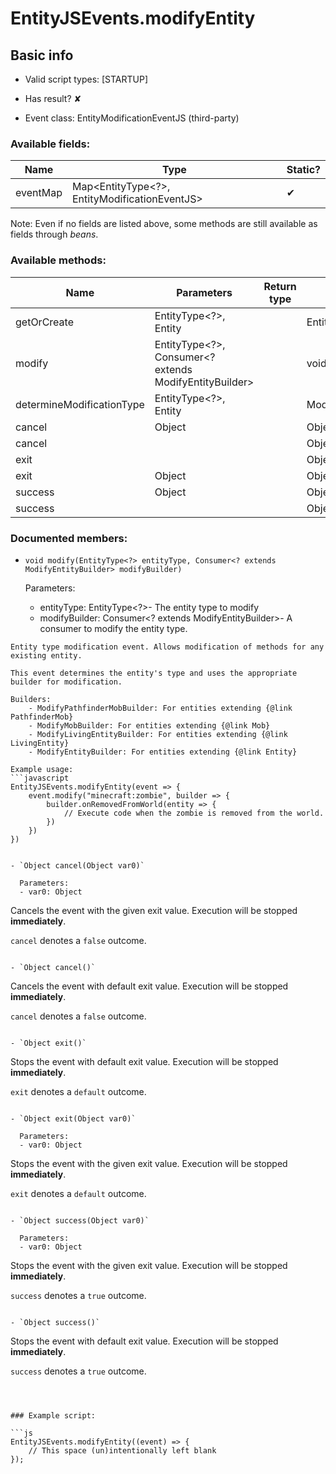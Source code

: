 # EntityJSEvents.modifyEntity

## Basic info

- Valid script types: [STARTUP]

- Has result? ✘

- Event class: EntityModificationEventJS (third-party)

### Available fields:

| Name | Type | Static? |
| ---- | ---- | ------- |
| eventMap | Map<EntityType<?>, EntityModificationEventJS> | ✔ |

Note: Even if no fields are listed above, some methods are still available as fields through *beans*.

### Available methods:

| Name | Parameters | Return type | Static? |
| ---- | ---------- | ----------- | ------- |
| getOrCreate | EntityType<?>, Entity |  | EntityModificationEventJS | ✔ |
| modify | EntityType<?>, Consumer<? extends ModifyEntityBuilder> |  | void | ✘ |
| determineModificationType | EntityType<?>, Entity |  | ModifyEntityBuilder | ✘ |
| cancel | Object |  | Object | ✘ |
| cancel |  |  | Object | ✘ |
| exit |  |  | Object | ✘ |
| exit | Object |  | Object | ✘ |
| success | Object |  | Object | ✘ |
| success |  |  | Object | ✘ |


### Documented members:

- `void modify(EntityType<?> entityType, Consumer<? extends ModifyEntityBuilder> modifyBuilder)`

  Parameters:
  - entityType: EntityType<?>- The entity type to modify
  - modifyBuilder: Consumer<? extends ModifyEntityBuilder>- A consumer to modify the entity type.

```
Entity type modification event. Allows modification of methods for any existing entity. 
 
This event determines the entity's type and uses the appropriate builder for modification. 
 
Builders: 
    - ModifyPathfinderMobBuilder: For entities extending {@link PathfinderMob} 
    - ModifyMobBuilder: For entities extending {@link Mob} 
    - ModifyLivingEntityBuilder: For entities extending {@link LivingEntity} 
    - ModifyEntityBuilder: For entities extending {@link Entity} 
 
Example usage: 
```javascript
EntityJSEvents.modifyEntity(event => {
    event.modify("minecraft:zombie", builder => {
        builder.onRemovedFromWorld(entity => {
            // Execute code when the zombie is removed from the world.
        })
    })
})
```
```

- `Object cancel(Object var0)`

  Parameters:
  - var0: Object

```
Cancels the event with the given exit value. Execution will be stopped **immediately**.

`cancel` denotes a `false` outcome.
```

- `Object cancel()`
```
Cancels the event with default exit value. Execution will be stopped **immediately**.

`cancel` denotes a `false` outcome.
```

- `Object exit()`
```
Stops the event with default exit value. Execution will be stopped **immediately**.

`exit` denotes a `default` outcome.
```

- `Object exit(Object var0)`

  Parameters:
  - var0: Object

```
Stops the event with the given exit value. Execution will be stopped **immediately**.

`exit` denotes a `default` outcome.
```

- `Object success(Object var0)`

  Parameters:
  - var0: Object

```
Stops the event with the given exit value. Execution will be stopped **immediately**.

`success` denotes a `true` outcome.
```

- `Object success()`
```
Stops the event with default exit value. Execution will be stopped **immediately**.

`success` denotes a `true` outcome.
```



### Example script:

```js
EntityJSEvents.modifyEntity((event) => {
	// This space (un)intentionally left blank
});
```

